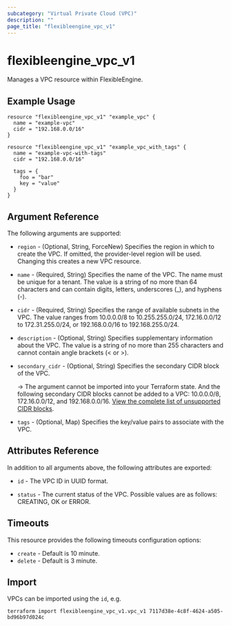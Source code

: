 ```yaml
---
subcategory: "Virtual Private Cloud (VPC)"
description: ""
page_title: "flexibleengine_vpc_v1"
---
```


# flexibleengine_vpc_v1

Manages a VPC resource within FlexibleEngine.

## Example Usage

```hcl
resource "flexibleengine_vpc_v1" "example_vpc" {
  name = "example-vpc"
  cidr = "192.168.0.0/16"
}

resource "flexibleengine_vpc_v1" "example_vpc_with_tags" {
  name = "example-vpc-with-tags"
  cidr = "192.168.0.0/16"

  tags = {
    foo = "bar"
    key = "value"
  }
}
```

## Argument Reference

The following arguments are supported:

* `region` - (Optional, String, ForceNew) Specifies the region in which to create the VPC. If omitted, the
  provider-level region will be used. Changing this creates a new VPC resource.

* `name` - (Required, String) Specifies the name of the VPC. The name must be unique for a tenant. The value is a string
  of no more than 64 characters and can contain digits, letters, underscores (_), and hyphens (-).

* `cidr` - (Required, String) Specifies the range of available subnets in the VPC. The value ranges from 10.0.0.0/8 to
  10.255.255.0/24, 172.16.0.0/12 to 172.31.255.0/24, or 192.168.0.0/16 to 192.168.255.0/24.

* `description` - (Optional, String) Specifies supplementary information about the VPC. The value is a string of
  no more than 255 characters and cannot contain angle brackets (< or >).

* `secondary_cidr` - (Optional, String) Specifies the secondary CIDR block of the VPC.

  -> The argument cannot be imported into your Terraform state. And the following secondary CIDR blocks cannot be added
  to a VPC: 10.0.0.0/8, 172.16.0.0/12, and 192.168.0.0/16.
  [View the complete list of unsupported CIDR blocks](https://docs.prod-cloud-ocb.orange-business.com/usermanual/vpc/vpc_vpc_0007.html).

* `tags` - (Optional, Map) Specifies the key/value pairs to associate with the VPC.

## Attributes Reference

In addition to all arguments above, the following attributes are exported:

* `id` - The VPC ID in UUID format.

* `status` - The current status of the VPC. Possible values are as follows: CREATING, OK or ERROR.

## Timeouts

This resource provides the following timeouts configuration options:

* `create` - Default is 10 minute.
* `delete` - Default is 3 minute.

## Import

VPCs can be imported using the `id`, e.g.

```shell
terraform import flexibleengine_vpc_v1.vpc_v1 7117d38e-4c8f-4624-a505-bd96b97d024c
```
